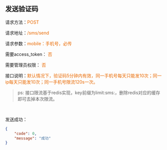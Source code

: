 ## 发送验证码

<p>请求方法：<span style="color:#e96900">POST</p>
<p>请求地址：<span style="color:#e96900">/sms/send</span></p>
<p>请求参数：<span style="color:#e96900">mobile：手机号，必传</span></p>
<p>需要access_token： <span style="color:#e96900">否</span></p>
<p>需要管理员权限： <span style="color:#e96900">否</span></p>
<p>接口说明：<span style="color:#e96900">默认情况下，验证码5分钟内有效，同一手机号每天只能发10次；同一ip每天只能发10次；同一手机号限流120s一次。</span></p>

> ps: 接口限流基于redis实现，key前缀为limit:sms:，删除redis对应的缓存即可去掉本次限流。
<br>

发送成功：
```json
{  
	"code": 0,  
	"message": "成功"
}
```
